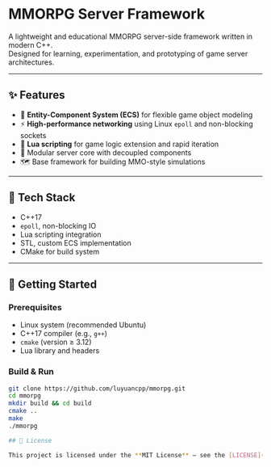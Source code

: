 # MMORPG Server Framework

A lightweight and educational MMORPG server-side framework written in modern C++.  
Designed for learning, experimentation, and prototyping of game server architectures.

---

## ✨ Features

- 🧩 **Entity-Component System (ECS)** for flexible game object modeling
- ⚡ **High-performance networking** using Linux `epoll` and non-blocking sockets
- 📜 **Lua scripting** for game logic extension and rapid iteration
- 🔌 Modular server core with decoupled components
- 🗺️ Base framework for building MMO-style simulations

---

## 🧰 Tech Stack

- C++17
- `epoll`, non-blocking IO
- Lua scripting integration
- STL, custom ECS implementation
- CMake for build system

---

## 🚀 Getting Started

### Prerequisites

- Linux system (recommended Ubuntu)
- C++17 compiler (e.g., `g++`)
- `cmake` (version ≥ 3.12)
- Lua library and headers

### Build & Run

```bash
git clone https://github.com/luyuancpp/mmorpg.git
cd mmorpg
mkdir build && cd build
cmake ..
make
./mmorpg

## 📝 License

This project is licensed under the **MIT License** – see the [LICENSE](./LICENSE) file for details.
